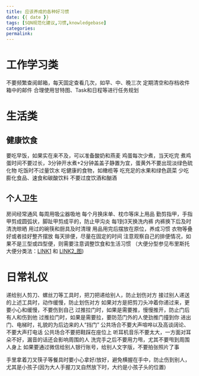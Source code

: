 ```yaml
---
title: 应该养成的各种好习惯
date: {{ date }}
tags: [SQN规范化建议,习惯,knowledgebase]
categories: 
permalink: 
---
```


# 工作学习类
不要频繁查阅邮箱，每天固定查看几次，如早、中、晚三次
定期清空和存档收件箱中的邮件
合理使用甘特图、Task和日程等进行任务规划

# 生活类
## 健康饮食
要吃早饭，如果实在来不及，可以准备酸奶和燕麦
鸡蛋每次少煮，当天吃完
煮鸡蛋时间不要过长，3分钟开水煮+2分钟盖盖子静置为宜，蛋黄外不要出现淡绿色硫化物
吃饭时不过量饮水
吃健康的食物，如橄榄等
吃充足的水果和绿色蔬菜
少吃膨化食品、速食和碳酸饮料
不要过度饮酒和酗酒

## 个人卫生
房间经常通风
每周用吸尘器吸地
每个月换床单、枕巾等床上用品
勤剪指甲，手指甲剪成圆弧状，脚趾甲剪成平的，防止甲沟炎
每1到3天换洗内裤
内裤换下后及时清洗晾晒
用过的碗筷和厨具及时清理
用品用完后摆放在原位，养成习惯
衣物等叠好或者挂好整齐摆放
每天排便，尽量在固定的时间
注意观察自己的排便情况，如果不是三型或四型便，则需要注意调整饮食和生活习惯
（大便分型参见布里斯托大便分类法：[LINK1](https://zh.wikipedia.org/wiki/%E5%B8%83%E9%87%8C%E6%96%AF%E6%89%98%E5%A4%A7%E4%BE%BF%E5%88%86%E9%A1%9E%E6%B3%95) 和 [LINK2_图](https://baike.baidu.com/item/%E5%B8%83%E9%87%8C%E6%96%AF%E6%89%98%E5%A4%A7%E4%BE%BF%E5%88%86%E7%B1%BB%E6%B3%95))

# 日常礼仪
递给别人剪刀、螺丝刀等工具时，把刀把递给别人，防止划伤对方
接过别人递送的上述工具时，动作缓慢，防止划伤对方
如果对方是把剪刀头冲着你递过来，更要小心和缓慢，不要伤到自己
过推拉门时，如果是需要推，慢慢推开，防止门后有人和伤到他
过推拉门时，如果是需要拉，要防范门外的人使劲推门撞到你
进出门、电梯时，礼貌的为后边来的人“挡门”
公共场合不要大声喧哗以及高谈阔论、不要大声打电话
公共场合不要把鞋踩在座位上
听耳机音乐不要太大，一方面对耳朵不好，漏音的话还会影响周围的人
洗完手之后不要用力甩，尤其不要甩到周围人身上
如果要通过微信给别人银行账号，给别人文字版，不要拍张照片了事

手里拿着刀叉筷子等餐具时要小心拿好/放好，避免横握在手中，防止伤到别人，尤其是小孩子(因为大人手握刀叉自然放下时，大约是小孩子头的位置)


